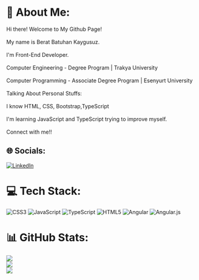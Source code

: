 # 💫 About Me:
Hi there! Welcome to My Github Page!<br><br>My name is Berat Batuhan Kaygusuz.<br><br>I'm Front-End Developer.<br><br>Computer Engineering - Degree Program | Trakya University<br><br>Computer Programming - Associate Degree Program | Esenyurt University<br><br>Talking About Personal Stuffs:<br><br>I know HTML, CSS, Bootstrap,TypeScript<br><br>I'm learning JavaScript and TypeScript trying to improve myself.<br><br>Connect with me!!


## 🌐 Socials:
[![LinkedIn](https://img.shields.io/badge/LinkedIn-%230077B5.svg?logo=linkedin&logoColor=white)](https://www.linkedin.com/in/beratbatuhankaygusuz/) 

# 💻 Tech Stack:
![CSS3](https://img.shields.io/badge/css3-%231572B6.svg?style=for-the-badge&logo=css3&logoColor=white) ![JavaScript](https://img.shields.io/badge/javascript-%23323330.svg?style=for-the-badge&logo=javascript&logoColor=%23F7DF1E) ![TypeScript](https://img.shields.io/badge/typescript-%23007ACC.svg?style=for-the-badge&logo=typescript&logoColor=white) ![HTML5](https://img.shields.io/badge/html5-%23E34F26.svg?style=for-the-badge&logo=html5&logoColor=white) ![Angular](https://img.shields.io/badge/angular-%23DD0031.svg?style=for-the-badge&logo=angular&logoColor=white) ![Angular.js](https://img.shields.io/badge/angular.js-%23E23237.svg?style=for-the-badge&logo=angularjs&logoColor=white)
# 📊 GitHub Stats:
![](https://github-readme-stats.vercel.app/api?username=batuhanKaygusuz&theme=dark&hide_border=false&include_all_commits=false&count_private=false)<br/>
![](https://github-readme-streak-stats.herokuapp.com/?user=batuhanKaygusuz&theme=dark&hide_border=false)<br/>
![](https://github-readme-stats.vercel.app/api/top-langs/?username=batuhanKaygusuz&theme=dark&hide_border=false&include_all_commits=false&count_private=false&layout=compact)

<!-- Proudly created with GPRM ( https://gprm.itsvg.in ) -->
